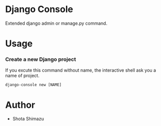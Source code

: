 # Django Console

Extended django admin or manage.py command.


# Usage

### Create a new Django project

If you excute this command without name, the interactive shell ask you a name of project.

```
django-console new [NAME]
```

# Author

- Shota Shimazu
